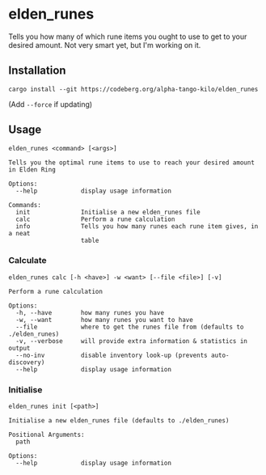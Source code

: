 # elden_runes

Tells you how many of which rune items you ought to use to get to your desired amount.
Not very smart yet, but I'm working on it.

## Installation

```shell
cargo install --git https://codeberg.org/alpha-tango-kilo/elden_runes
```

(Add `--force` if updating)

## Usage

```
elden_runes <command> [<args>] 

Tells you the optimal rune items to use to reach your desired amount in Elden Ring

Options:
  --help            display usage information

Commands:
  init              Initialise a new elden_runes file
  calc              Perform a rune calculation
  info              Tells you how many runes each rune item gives, in a neat
                    table
```

### Calculate

```
elden_runes calc [-h <have>] -w <want> [--file <file>] [-v] 

Perform a rune calculation

Options:
  -h, --have        how many runes you have
  -w, --want        how many runes you want to have
  --file            where to get the runes file from (defaults to ./elden_runes)
  -v, --verbose     will provide extra information & statistics in output
  --no-inv          disable inventory look-up (prevents auto-discovery)
  --help            display usage information
```

### Initialise

```
elden_runes init [<path>]

Initialise a new elden_runes file (defaults to ./elden_runes)

Positional Arguments:
  path

Options:
  --help            display usage information
```
